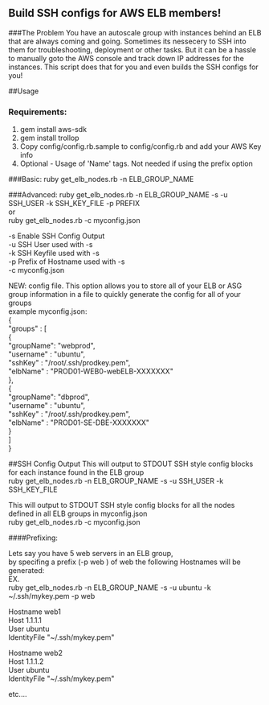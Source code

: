 ## Build SSH configs for AWS ELB members!

###The Problem
You have an autoscale group with instances behind an ELB that are always coming and going.  Sometimes its nessecery to SSH into them for troubleshooting, deployment or other tasks.  But it can be a hassle to manually goto the AWS console and track down IP addresses for the instances.  This script does that for you and even builds the SSH configs for you!

##Usage

### Requirements:
1. gem install aws-sdk
2. gem install trollop
3. Copy config/config.rb.sample to config/config.rb and add your AWS Key info
4. Optional - Usage of 'Name' tags.  Not needed if using the prefix option

###Basic:
ruby get_elb_nodes.rb -n ELB_GROUP_NAME

###Advanced:
ruby get_elb_nodes.rb -n ELB_GROUP_NAME -s -u SSH_USER -k SSH_KEY_FILE -p PREFIX<br>
or<br>
ruby get_elb_nodes.rb -c myconfig.json<br>

  -s Enable SSH Config Output<br>
  -u SSH User used with -s<br>
  -k SSH Keyfile used with -s<br>
  -p Prefix of Hostname used with -s<br>
  -c myconfig.json<br>

NEW: config file.  This option allows you to store all of your ELB or ASG group information in a file to quickly generate the config for all of your groups<br>
example myconfig.json:<br>
{<br>
        "groups" : [<br>
        {<br>
                "groupName": "webprod",<br>
                "username" : "ubuntu",<br>
                "sshKey"   : "/root/.ssh/prodkey.pem",<br>
                "elbName"  : "PROD01-WEB0-webELB-XXXXXXX"<br>
        },<br>
        {<br>
                "groupName": "dbprod",<br>
                "username" : "ubuntu",<br>
                "sshKey"   : "/root/.ssh/prodkey.pem",<br>
                "elbName"  : "PROD01-SE-DBE-XXXXXXX"<br>
        }<br>
        ]<br>
}<br>


##SSH Config Output
This will output to STDOUT SSH style config blocks for each instance found in the ELB group<br>
ruby get_elb_nodes.rb -n ELB_GROUP_NAME -s -u SSH_USER -k SSH_KEY_FILE

This will output to STDOUT SSH style config blocks for all the nodes defined in all ELB groups in myconfig.json<br>
ruby get_elb_nodes.rb -c myconfig.json<br>


####Prefixing:

Lets say you have 5 web servers in an ELB group,<br>
by specifing a prefix (-p web ) of web the following Hostnames will be generated:<br>
EX. <br>
ruby get_elb_nodes.rb -n ELB_GROUP_NAME -s -u ubuntu -k ~/.ssh/mykey.pem -p web

Hostname web1<br>
Host 1.1.1.1<br>
User ubuntu<br>
IdentityFile "~/.ssh/mykey.pem"

Hostname web2<br>
Host 1.1.1.2<br>
User ubuntu<br>
IdentityFile "~/.ssh/mykey.pem"

etc....
